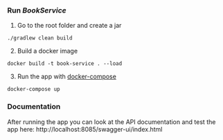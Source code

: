 ### Run *BookService* 

1. Go to the root folder and create a jar
```
./gradlew clean build
```
2. Build a docker image
```
docker build -t book-service . --load
```
3. Run the app with [docker-compose](./docker-compose.yml)
```
docker-compose up
```
### Documentation
After running the app you can look at the API documentation and test the app here: http://localhost:8085/swagger-ui/index.html
